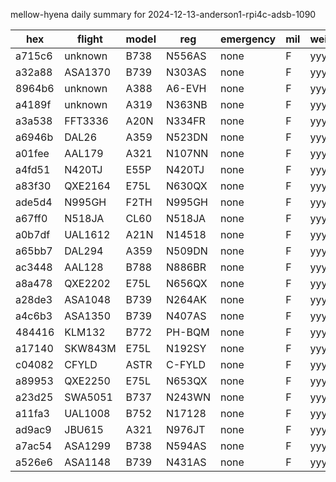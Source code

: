 mellow-hyena daily summary for 2024-12-13-anderson1-rpi4c-adsb-1090

|hex|flight|model|reg|emergency|mil|weirdo|
|--|--|--|--|--|--|--|
|a715c6|unknown|B738|N556AS|none|F|yyy|
|a32a88|ASA1370|B739|N303AS|none|F|yyy|
|8964b6|unknown|A388|A6-EVH|none|F|yyy|
|a4189f|unknown|A319|N363NB|none|F|yyy|
|a3a538|FFT3336|A20N|N334FR|none|F|yyy|
|a6946b|DAL26|A359|N523DN|none|F|yyy|
|a01fee|AAL179|A321|N107NN|none|F|yyy|
|a4fd51|N420TJ|E55P|N420TJ|none|F|yyy|
|a83f30|QXE2164|E75L|N630QX|none|F|yyy|
|ade5d4|N995GH|F2TH|N995GH|none|F|yyy|
|a67ff0|N518JA|CL60|N518JA|none|F|yyy|
|a0b7df|UAL1612|A21N|N14518|none|F|yyy|
|a65bb7|DAL294|A359|N509DN|none|F|yyy|
|ac3448|AAL128|B788|N886BR|none|F|yyy|
|a8a478|QXE2202|E75L|N656QX|none|F|yyy|
|a28de3|ASA1048|B739|N264AK|none|F|yyy|
|a4c6b3|ASA1350|B739|N407AS|none|F|yyy|
|484416|KLM132|B772|PH-BQM|none|F|yyy|
|a17140|SKW843M|E75L|N192SY|none|F|yyy|
|c04082|CFYLD|ASTR|C-FYLD|none|F|yyy|
|a89953|QXE2250|E75L|N653QX|none|F|yyy|
|a23d25|SWA5051|B737|N243WN|none|F|yyy|
|a11fa3|UAL1008|B752|N17128|none|F|yyy|
|ad9ac9|JBU615|A321|N976JT|none|F|yyy|
|a7ac54|ASA1299|B738|N594AS|none|F|yyy|
|a526e6|ASA1148|B739|N431AS|none|F|yyy|
